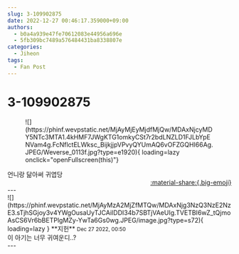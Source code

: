 ```yaml
---
slug: 3-109902875
date: 2022-12-27 00:46:17.359000+09:00
authors:
  - b0a4a939e47fe70612083e44956a696e
  - 5fb309bc7489a576484431ba8338807e
categories:
  - Jiheon
tags:
  - Fan Post
---
```


# 3-109902875

<div class="post-container" markdown="1">
<div class="content-container md-sidebar__scrollwrap" markdown="1">


<figure markdown="1">
![](https://phinf.wevpstatic.net/MjAyMjEyMjdfMjQw/MDAxNjcyMDY5NTc3MTA1.4kHMF7JWgKTG1omkyCSt7r2bdLNZLD1FJLbYpENVam4g.FcNflctELWksc_BijkjjpVPvyQYUmAQ6vOFZGQHI66Ag.JPEG/Weverse_0113f.jpg?type=e1920){ loading=lazy onclick="openFullscreen(this)"}
</figure>
언니랑 닮아써 귀엽당

</div>
</div>

<div style="text-align: right;" markdown="1">
<a href="https://weverse.io/fromis9/fanpost/3-109902875" style="text-align: right;">:material-share:{.big-emoji}</a>
</div>
---

<div class="comments-container md-sidebar__scrollwrap" markdown="1">
<div class="comment" markdown="1">
<div class='id-container' markdown="1">
![](https://phinf.wevpstatic.net/MjAyMzA2MjZfMTQw/MDAxNjg3NzQ3NzE2NzE3.sTjhSGjoy3v4YWgOusaUyTJCAiIDDI34b7SBTjVAeUIg.TVETBI6wZ_tQjmoAsCS6Vr6bBETPlgMZy-YwTa6Gs0wg.JPEG/image.jpg?type=s72){ loading=lazy }
**<span class="artist">지헌</span>** <small>Dec 27 2022, 00:50</small><br>
</div>
<div class='comment-body' markdown="1">
이 아기는 너무 귀여운디..?
</div>
</div>
</div>
---
